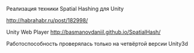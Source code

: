 Реализация техники Spatial Hashing для Unity

http://habrahabr.ru/post/182998/

Unity Web Player http://basmanovdaniil.github.io/SpatialHash/

Работоспособность проверялась только на четвёртой версии Unity3d
